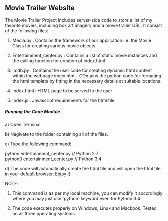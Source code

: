 <h2><b>Movie Trailer Website</b></h2>

The Movie Trailer Project includes server-side code to store a list of my favorite movies, including box art imagery and a movie trailer URL. It consist of the following files:

1) Media.py : Contains the framework of our application i.e. the Movie Class for creating various movie objects.

2) Entertainment_center.py : Contains a list of static movie instances and the calling function for creation of index.html

3) Imdb.py : Contains the user code for creating dynamic html content within the webpage index.html . COntains the python code for formating the html template by fitting in the necessary details at suitable locations.

4) Index.html : HTML page to be served to the user

5) Index.js : Javascript requirements for the html file

<h5>Running the Code Module</h5>

a) Open Terminal.

b) Nagivate to the folder containing all of the files.

c) Type the following command:

python entertainment_center.py    // Python 2.7  <br>
python3 entertainment_center.py   // Python 3.4

d) The code will automatically create the html file and will open the html file in your default browser. Enjoy :)

NOTE : 

1) This command is as per my local machine, you can modify it accordingly where you may just use 'python' keyword even for Python 3.4

2) The code executes properly on Windows, Linux and Macbook. Tested on all three operating systems.


